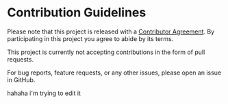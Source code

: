 # Contribution Guidelines

Please note that this project is released with a [Contributor Agreement](Contributor-Agreement.md). By participating in this project you agree to abide by its terms.

This project is currently not accepting contributions in the form of pull requests.

For bug reports, feature requests, or any other issues, please open an issue in GitHub.


hahaha i'm trying to edit it